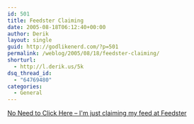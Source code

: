 ```yaml
---
id: 501
title: Feedster Claiming
date: 2005-08-18T06:12:40+00:00
author: Derik
layout: single
guid: http://godlikenerd.com/?p=501
permalink: /weblog/2005/08/18/feedster-claiming/
shorturl:
  - http://l.derik.us/5k
dsq_thread_id:
  - "64769480"
categories:
  - General
---
```

[No Need to Click Here &#8211; I'm just claiming my feed at Feedster](http://feedster.com/claimfeed.php?key=92d047d79bcd6ca7f25432e192d9bb6e)